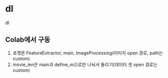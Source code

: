 # dl
dl

Colab에서 구동
---------------------------------------------------------------------------

1. 포켓몬 FeatureExtractor, main, ImageProcessing(이미지 open 경로, path는 custom)
2. movie_len은 main과 define_m으로만 나눠서 돌리기(데이터 셋 open 경로는 custom)


